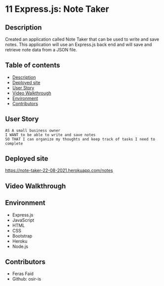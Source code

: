 # 11 Express.js: Note Taker

## Description

Created an application called Note Taker that can be used to write and save notes. This application will use an Express.js back end and will save and retrieve note data from a JSON file.

## Table of contents

  - [Description](#description)
  - [Deployed site](#deployed-site)
  - [User Story](#user-story)
  - [Video Walkthrough](#Video-walkthrough)
  - [Environment](#environment)
  - [Contributors](#contributors)


## User Story

```
AS A small business owner
I WANT to be able to write and save notes
SO THAT I can organize my thoughts and keep track of tasks I need to complete
```


## Deployed site

https://note-taker-22-08-2021.herokuapp.com/notes


## Video Walkthrough




## Environment
* Express.js
* JavaScript
* HTML
* CSS
* Bootstrap
* Heroku
* Node.js

## Contributors
* Feras Faid
* Github: osir-is

